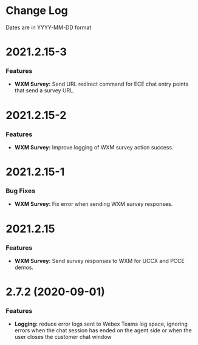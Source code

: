 # Change Log

Dates are in YYYY-MM-DD format


# 2021.2.15-3

### Features
* **WXM Survey:** Send URL redirect command for ECE chat entry points that send
a survey URL.


# 2021.2.15-2

### Features
* **WXM Survey:** Improve logging of WXM survey action success.


# 2021.2.15-1

### Bug Fixes
* **WXM Survey:** Fix error when sending WXM survey responses.


# 2021.2.15

### Features
* **WXM Survey:** Send survey responses to WXM for UCCX and PCCE demos.


# 2.7.2 (2020-09-01)

### Features
* **Logging:** reduce error logs sent to Webex Teams log space, ignoring errors
when the chat session has ended on the agent side or when the user closes the
customer chat window